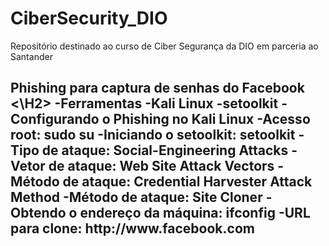 # CiberSecurity_DIO
Repositório destinado ao curso de Ciber Segurança da DIO em parceria ao Santander

<H2> Phishing para captura de senhas do Facebook <\H2>
-Ferramentas
-Kali Linux
-setoolkit
-Configurando o Phishing no Kali Linux
-Acesso root: sudo su
-Iniciando o setoolkit: setoolkit
-Tipo de ataque: Social-Engineering Attacks
-Vetor de ataque: Web Site Attack Vectors
-Método de ataque: Credential Harvester Attack Method 
-Método de ataque: Site Cloner
-Obtendo o endereço da máquina: ifconfig
-URL para clone: http://www.facebook.com
